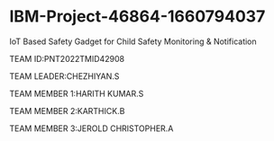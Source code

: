 # IBM-Project-46864-1660794037
IoT Based Safety Gadget for Child Safety Monitoring &amp; Notification

TEAM ID:PNT2022TMID42908

TEAM LEADER:CHEZHIYAN.S

TEAM MEMBER 1:HARITH KUMAR.S

TEAM MEMBER 2:KARTHICK.B

TEAM MEMBER 3:JEROLD CHRISTOPHER.A
